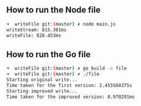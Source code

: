 ## How to run the Node file

```bash
➜  writeFile git:(master) ✗ node main.js
writeStream: 815.381ms
writeFile: 828.453ms
```

## How to run the Go file

```bash
➜  writeFile git:(master) ✗ go build -o file
➜  writeFile git:(master) ✗ ./file          
Starting original write...
Time taken for the first version: 2.455568375s
Starting improved write...
Time taken for the improved version: 8.970291ms
```

